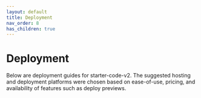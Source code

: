 ```yaml
---
layout: default
title: Deployment
nav_order: 8
has_children: true
---
```


# Deployment

Below are deployment guides for starter-code-v2. The suggested hosting and deployment platforms were chosen based on ease-of-use, pricing, and availability of features such as deploy previews.
